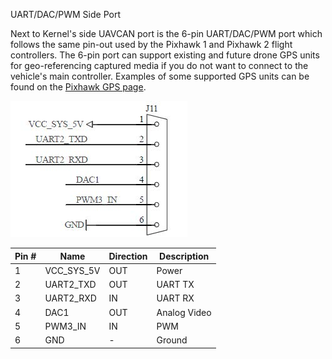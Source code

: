 UART/DAC/PWM Side Port

Next to Kernel's side UAVCAN port is the 6-pin UART/DAC/PWM port which follows the same pin-out used by the Pixhawk 1 and Pixhawk 2 flight
controllers. The 6-pin port can support existing and future drone GPS units for geo-referencing captured media if you do not want to connect
to the vehicle's main controller. Examples of some supported GPS units can be found on the [Pixhawk GPS page](https://pixhawk.org/peripherals/sensors/gps).

![](/assets/uart_dac_pwm.jpg)

| Pin #    | Name                | Direction    | Description          |
|----------|---------------------|--------------|----------------------|
|    1     | VCC_SYS_5V          | OUT          | Power                |
|    2     | UART2_TXD           | OUT          | UART TX|
|    3     | UART2_RXD           | IN           | UART RX|
|    4     | DAC1                | OUT          | Analog Video            |
|    5     | PWM3_IN             | IN           | PWM|
|    6     | GND                 | -            | Ground |

